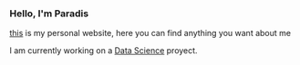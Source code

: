 ### **Hello, I'm Paradis** ###

[this]() is my personal website, here you can find anything you want about me

I am currently working on a [Data Science](https://github.com/Paradis4432/BoxingMatchPrediction) proyect.

